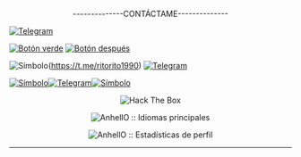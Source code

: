 <p align="center">   --------------CONTÁCTAME--------------</p>

[![Telegram](https://img.shields.io/badge/Telegram-%40ritorito1990-blue?logo=telegram)](https://t.me/ritorito1990)


[![Botón verde](https://img.shields.io/badge/&&&&&&&&&&&-Texto%20del%20bot%C3%B3n-green)](https://t.me/ritorito1990) [![Botón después](https://img.shields.io/badge/Bot%C3%B3n%20despu%C3%A9s-Texto%20del%20bot%C3%B3n-blue)](URL_DEL_SEGUNDO_BOTON)

![Símbolo](https://img.shields.io/badge/---------green)(https://t.me/ritorito1990) [![Telegram](https://img.shields.io/badge/Telegram-%40ritorito1990-blue?logo=telegram)](https://t.me/ritorito1990)


[![Símbolo](https://img.shields.io/badge/--------------------------------------------------------------------------------------------------------------------------------------------green)](https://t.me/ritorito1990)[![Telegram](https://img.shields.io/badge/Telegram-%40ritorito1990-blue?logo=telegram)](https://t.me/ritorito1990)[![Símbolo](https://img.shields.io/badge/-------------------------------green)](https://t.me/ritorito1990) 

<p align="center"><img src="http://www.hackthebox.eu/badge/image/878653" alt="Hack The Box"></ p>











	

		

	





















	













  





  



















  







  







  































<p align="center"><img src="https://github-readme-stats.vercel.app/api/top-langs/?username=Fenrir-00&langs_count=10&theme=tokyonight&layout=compact" alt="AnhellO :: Idiomas principales" /></p>



<p align="center"><img src="https://github-readme-stats.vercel.app/api?username=Fenrir-00&show_icons=true&theme=synthwave" alt="AnhellO :: Estadísticas de perfil" /></ p>



---


<!--
**Fenrir-00/Fenrir-00** is a ✨ _special_ ✨ repository because its `README.md` (this file) appears on your GitHub profile.

Here are some ideas to get you started:

- 🔭 I’m currently working on ...
- 🌱 I’m currently learning ...
- 👯 I’m looking to collaborate on ...
- 🤔 I’m looking for help with ...
- 💬 Pregúntame sobre...
- 📫 Cómo contactarme: ...
- 😄 Pronouns: ...
- ⚡ Fun fact: ...
-->
